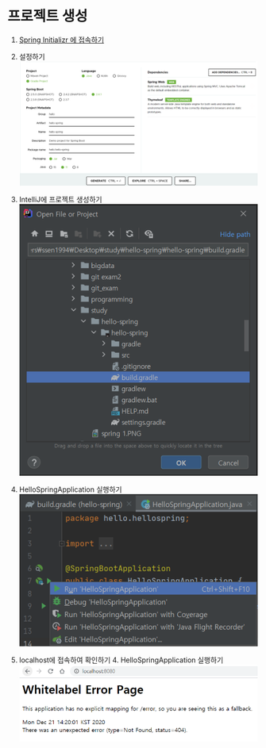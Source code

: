 # 프로젝트 생성

1.  [Spring Initializr 에 접속하기](https://start.spring.io/)

2. 설정하기 <br> ![spring1](https://github.com/daldalhada/SpringbootRec1/blob/master/image/spring1.PNG)
    
3. IntelliJ에 프로젝트 생성하기 <br> ![spring2](https://github.com/daldalhada/SpringbootRec1/blob/master/image/spring2.PNG)

4. HelloSpringApplication 실행하기 <br> ![spring4](https://github.com/daldalhada/SpringbootRec1/blob/master/image/spring4.PNG) 

5. localhost에 접속하여 확인하기 4. HelloSpringApplication 실행하기 <br> ![spring6](https://github.com/daldalhada/SpringbootRec1/blob/master/image/spring6.PNG) 
